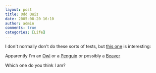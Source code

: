 ```yaml
---
layout: post
title: Odd Quiz
date: 2005-08-20 16:10
author: admin
comments: true
categories: [Life]
---
```

I don&apos;t normally don&apos;t do these sorts of tests, but <a href="http://www.animalinyou.com/survey.asp">this one</a> is interesting:


Apparently I&apos;m an <a href="http://www.animalinyou.com/Owl.htm">Owl</a> or a <a href="http://www.animalinyou.com/Penguin.htm">Penguin</a> or possibly a <a href="http://www.animalinyou.com/Beaver.htm">Beaver</a>

Which one do you think I am?
